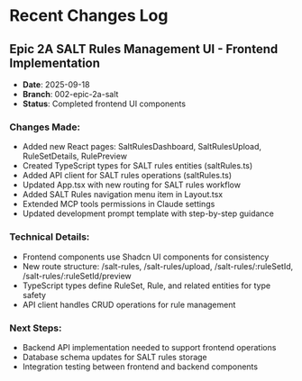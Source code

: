 # Recent Changes Log

## Epic 2A SALT Rules Management UI - Frontend Implementation
- **Date**: 2025-09-18
- **Branch**: 002-epic-2a-salt
- **Status**: Completed frontend UI components

### Changes Made:
- Added new React pages: SaltRulesDashboard, SaltRulesUpload, RuleSetDetails, RulePreview
- Created TypeScript types for SALT rules entities (saltRules.ts)
- Added API client for SALT rules operations (saltRules.ts)
- Updated App.tsx with new routing for SALT rules workflow
- Added SALT Rules navigation menu item in Layout.tsx
- Extended MCP tools permissions in Claude settings
- Updated development prompt template with step-by-step guidance

### Technical Details:
- Frontend components use Shadcn UI components for consistency
- New route structure: /salt-rules, /salt-rules/upload, /salt-rules/:ruleSetId, /salt-rules/:ruleSetId/preview
- TypeScript types define RuleSet, Rule, and related entities for type safety
- API client handles CRUD operations for rule management

### Next Steps:
- Backend API implementation needed to support frontend operations
- Database schema updates for SALT rules storage
- Integration testing between frontend and backend components